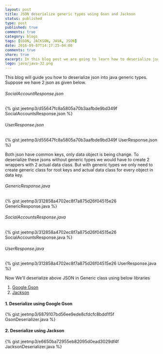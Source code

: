 ```yaml
---
layout: post
title: JSON deserialize generic types using Gson and Jackson
status: published
type: post
published: true
comments: true
category: blogs
tags: [GSON, JACKSON, JAVA, JSON]
date: 2016-09-07T14:17:25-04:00
comments: true
share: true
excerpt: In this blog post we are going to learn how to deserialize json into java generic types.
logo: java/java-32.png
---
```


This blog will guide you how to deserialize json into java generic types. Suppose we have 2 json as given below.

###### SocialAccountResponse.json
{% gist jeetmp3/d55647fc8a5805a70b3aafbde9bd349f SocialAccountsResponse.json %}

###### UserResponse.json
{% gist jeetmp3/d55647fc8a5805a70b3aafbde9bd349f UserResponse.json %}

Both json have common keys, only data object is being change. To deserialize these jsons without generic types we would have to create 2 wrappers with 2 actual data class. But with generic types we only need to create generic class for root keys and actual data class for every object in data key.

###### GenericResponse.java
{% gist jeetmp3/312858a4702ec8f7a875d26f04515e26 GenericResponse.java %}

###### SocialAccountsResponse.java
{% gist jeetmp3/312858a4702ec8f7a875d26f04515e26 SocialAccountsResponse.java %}

###### UserResponse.java
{% gist jeetmp3/312858a4702ec8f7a875d26f04515e26 UserResponse.java %}

Now We'll deserialize above JSON in Generic class using below libraries

1. <a href="https://github.com/google/gson" target="_blank">Google Gson</a>
2. <a href="https://github.com/FasterXML/jackson-databind" target="_blank">Jackson</a>

#### 1. Deserialize using Google Gson
{% gist jeetmp3/6879107bd56ee9ede8cfdcfc8bdd1f5f GsonDeserializer.java %}

#### 2. Deserialize using Jackson
{% gist jeetmp3/e6650ba72955eb82095d0ead3029df4f JacksonDeserializer.java %}
